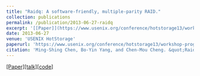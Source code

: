 ```yaml
---
title: "Raidq: A software-friendly, multiple-parity RAID."
collection: publications
permalink: /publication/2013-06-27-raidq
excerpt: '[[Paper]](https://www.usenix.org/conference/hotstorage13/workshop-program/presentation/chen)[[talk]](https://www.usenix.org/conference/hotstorage13/workshop-program/presentation/chen)[[code]](https://github.com/fast-crypto-lab/RAIDq)'
date: 2013-06-27
venue: 'USENIX HotStorage'
paperurl: 'https://www.usenix.org/conference/hotstorage13/workshop-program/presentation/chen'
citation: 'Ming-Shing Chen, Bo-Yin Yang, and Chen-Mou Cheng. &quot;Raidq: A software-friendly, multiple-parity RAID.&quot; <i>5th USENIX Workshop on Hot Topics in Storage and File Systems, HotStorage’13,</i> USENIX Association, 2013.'
---
```

[[Paper]](https://www.usenix.org/conference/hotstorage13/workshop-program/presentation/chen)[[talk]](https://www.usenix.org/conference/hotstorage13/workshop-program/presentation/chen)[[code]](https://github.com/fast-crypto-lab/RAIDq)

